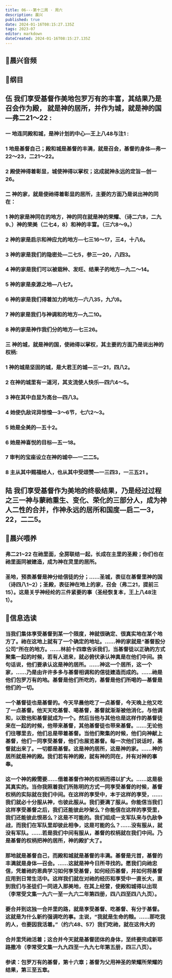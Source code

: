 ```yaml
---
title: 06---第十二周 · 周六
description: 晨兴
published: true
date: 2024-01-16T08:15:27.135Z
tags: 2023-07
editor: markdown
dateCreated: 2024-01-16T08:15:27.135Z
---
```


## 🎵晨兴音频

## 📖纲目

## 伍 我们享受基督作美地包罗万有的丰富，其结果乃是召会作为殿， 就是神的居所，并作为城，就是神的国—弗二21～22 :

### 一 地连同殿和城，是神计划的中心—王上八48与注1 :

### 1 地是基督自己；殿和城是基督的丰满，就是召会，基督的身体—弗一22～23，二21～22。

### 2 殿使神得着彰显，城使神得以掌权；这成就神永远的定旨—创一26。

### 二 神的家，就是使祂得着彰显的居所，主要的方面乃是说出神的同在：

### 1 神的家是神同在的地方，神的同在就是神的荣耀、（诗二六8，二九9、）神的荣美（二七4，8）和神的丰富。（三六8～9。）

### 2 神的家是启示和神应允的地方—七三16～17，三4，十八6。

### 3 神的家是我们的隐密处—二七5，参三一20，八四3。

### 4 神的家是我们可以被栽种、发旺、结果子的地方—九二～14。

### 5 神的家是泉源之地—八七7。

### 6 神的家是我们得着加力的地方—六八35，九六6。

### 7 神的家是我们与神调和的地方—九二10。

### 8 神的家是神作我们分的地方—七三26。

### 三 神的城，就是神的国，使祂得以掌权，其主要的方面乃是说出神的权柄:

### 1 神的城是坚固的城，是大君王的城—三一21，四八2。

### 2 在神的城里有一道河，其支流使人快乐—四六4～5。

### 3 神在其中自显为高台—四八3。

### 4 她使仇敌诧异惊惶—3～6节，七六2～3。

### 5 她是全美的—五十2。

### 6 她是神喜悦的目标—五一18。

### 7 审判的宝座设立在神的城中—一二二5。

### 8 主从其中赐福给人，也从其中受颂赞—一三四3，一三五21 。

## 陆 我们享受基督作为美地的终极结果，乃是经过过程之三一神与蒙祂重生、变化、荣化的三部分人，成为神人二性的合并，作神永远的居所和国度—启二一3，22，二二5。

## 📖晨兴喂养

### 弗二21~22    在祂里面，全房联结一起，长成在主里的圣殿；你们也在祂里面同被建造，成为神在灵里的居所。

### 圣地，预表基督是神分给信徒的分；……圣城，表征在基督里神的国（诗四八1~2）；圣殿，表征神在地上的家，召会（弗二21，提前三15）。这是关乎神经纶的三件紧要的事（圣经恢复本，王上八48注1）。

## 📖信息选读

### 当我们集体享受基督到某一个限度，神就很确定、很真实地在某个地方了。祂在这地上就有了一个确定的地址。……神的家就是“基督股分公司”所在的地方。……林前十四章告诉我们，当基督徒以正确的方式聚集一起的时候，若有人进来，就必俯伏承认神真是在他们中间。换句话说，他们要承认这是神的居所。……神这一个居所，这一个家，……乃是由许许多多与基督相调和的信徒建造而成的。……祂是他们包罗万有的地。基督是他们所吃的，基督是他们所喝的—基督是他们的一切。

### 一个基督徒也是基督的。今天早晨他吃了一点基督，今天晚上他又吃了一点基督。他天天吃基督、喝基督，基督就渐渐被他消化，与他调和，以致他和基督就成为一个。然后当他与其他也是这样作的基督徒来在一起的时候，他带来基督，其他基督徒也带来基督。……无论他们往哪里去，他们总是带着基督。当他们聚集的时候，他们向神献上基督，他们一同享受基督，他们也展览基督。每一次他们说话时，基督就出来了。一切都是基督。这是神的居所，这是神的家。……神的居所就是神的殿。我们若有神的殿，就有神的同在，并有对神的事奉。

### 这一个神的殿需要……借着基督作神的权柄而得以扩大。……这是极其真实的。当你我照着我们所陈明的方式一同享受基督的时候，基督权柄的实际就在我们中间。在这样的享受中，本于这样的享受，……我们就必十分服从神，也彼此服从。我们要满了服从。你能信当我们这样享受基督之后，我们还能彼此吵架么？你能信在这样的享受里，我们还能彼此恨恶么？这是不可能的。我们组成一支军队来与仇敌争战，而我们在军队里却彼此相争，这是可能的么？……没有服从，就没有军队。……若是我们中间有服从，基督的权柄就在我们中间。乃是基督的权柄把神的居所，神的殿扩大了。

### 那地就是基督自己，而殿和城就是基督的丰满。基督是元首，基督的丰满就是身体—召会。……这就是神今日所寻找的。愿我们向祂忠信，凭着祂的恩典学习如何享受基督，如何经历基督，并如何将基督应用到日常生活中。这样我们就在对祂的经历和享受中一直长大，直到我们与圣徒们一同进入那美地，在其上经营，使殿和城得以出现（李常受文集一九六一至一九六二年第四册，四八四至四八九页）。

### 要合并到这独一合并里的路，就是享受基督、吃基督、有分于基督。这就是为什么新约强调吃的事。主说，“我就是生命的粮。……那吃我的人，也要因我活着。”（约六48、57）我们吃祂，就在这伟大的

### 合并里凭祂活着；这合并今天就是基督团体的身体，至终要完成新耶路撒冷（李常受文集一九九四至一九九七年第五册，四三八页）。

### 参读：包罗万有的基督，第十六章；基督为父用神圣的荣耀所荣耀的结果，第三至五章。
<!-- Google tag (gtag.js) -->
<script async src="https://www.googletagmanager.com/gtag/js?id=G-1P8709Z16T"></script>
<script>
  window.dataLayer = window.dataLayer || [];
  function gtag(){dataLayer.push(arguments);}
  gtag('js', new Date());

  gtag('config', 'G-1P8709Z16T');
</script>